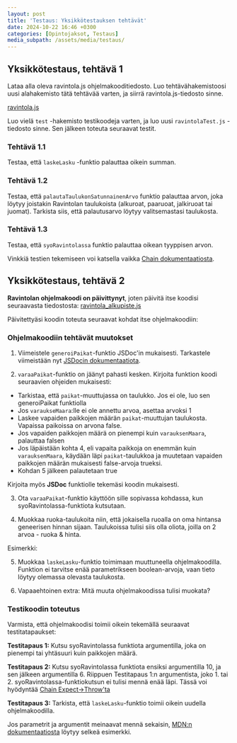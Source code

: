 ```yaml
---
layout: post
title: 'Testaus: Yksikkötestauksen tehtävät'
date: 2024-10-22 16:46 +0300
categories: [Opintojaksot, Testaus]
media_subpath: /assets/media/testaus/
---
```


## Yksikkötestaus, tehtävä 1

Lataa alla oleva ravintola.js ohjelmakooditiedosto. Luo tehtävähakemistoosi uusi alahakemisto tätä tehtävää varten, ja siirrä ravintola.js-tiedosto sinne.

[ravintola.js](https://tiko.jamk.fi/~hsateila/materiaalit/testaus/ravintola.js)

Luo vielä ```test``` -hakemisto testikoodeja varten, ja luo uusi ```ravintolaTest.js``` -tiedosto sinne.
Sen jälkeen toteuta seuraavat testit.

### Tehtävä 1.1
Testaa, että ```laskeLasku``` -funktio palauttaa oikein summan.

### Tehtävä 1.2
Testaa, että ```palautaTaulukonSatunnainenArvo``` funktio palauttaa arvon, joka löytyy joistakin Ravintolan taulukoista (alkuroat, paaruoat, jalkiruoat tai juomat). Tarkista siis, että palautusarvo löytyy valitsemastasi taulukosta.

### Tehtävä 1.3
Testaa, että ```syoRavintolassa``` funktio palauttaa oikean tyyppisen arvon.

Vinkkiä testien tekemiseen voi katsella vaikka [Chain dokumentaatiosta](https://www.chaijs.com/api/assert/).

## Yksikkötestaus, tehtävä 2

**Ravintolan ohjelmakoodi on päivittynyt**, joten päivitä itse koodisi seuraavasta tiedostosta: [ravintola_alkupiste.js](https://tiko.jamk.fi/~hsateila/materiaalit/testaus/ravintola_alkupiste.js)

Päivitettyäsi koodin toteuta seuraavat kohdat itse ohjelmakoodiin:

### Ohjelmakoodiin tehtävät muutokset

1. Viimeistele ```generoiPaikat```-funktio JSDoc'in mukaisesti. Tarkastele viimeistään nyt [JSDocin dokumentaatiota](https://jsdoc.app/).

2. ```varaaPaikat```-funktio on jäänyt pahasti kesken. Kirjoita funktion koodi seuraavien ohjeiden mukaisesti:

- Tarkistaa, että ```paikat```-muuttujassa on taulukko. Jos ei ole, luo sen generoiPaikat funktiolla
- Jos ```varaukseMaara```:lle ei ole annettu arvoa, asettaa arvoksi 1
- Laskee vapaiden paikkojen määrän ```paikat```-muuttujan taulukosta. Vapaissa paikoissa on arvona false.
- Jos vapaiden paikkojen määrä on pienempi kuin ```varauksenMaara```, palauttaa falsen
- Jos läpäistään kohta 4, eli vapaita paikkoja on enemmän kuin ```varauksenMaara```, käydään läpi ```paikat```-taulukkoa ja muutetaan vapaiden paikkojen määrän mukaisesti false-arvoja trueksi.
- Kohdan 5 jälkeen palautetaan true

Kirjoita myös **JSDoc** funktiolle tekemäsi koodin mukaisesti.

3. Ota ```varaaPaikat```-funktio käyttöön sille sopivassa kohdassa, kun syoRavintolassa-funktiota kutsutaan.

4. Muokkaa ruoka-taulukoita niin, että jokaisella ruoalla on oma hintansa geneerisen hinnan sijaan. Taulukoissa tulisi siis olla oliota, joilla on 2 arvoa - ruoka & hinta.

Esimerkki:

5. Muokkaa ```laskeLasku```-funktio toimimaan muuttuneella ohjelmakoodilla. Funktion ei tarvitse enää parametrikseen boolean-arvoja, vaan tieto löytyy olemassa olevasta taulukosta.

6. Vapaaehtoinen extra: Mitä muuta ohjelmakoodissa tulisi muokata?

### Testikoodin toteutus

Varmista, että ohjelmakoodisi toimii oikein tekemällä seuraavat testitatapaukset:

**Testitapaus 1:** Kutsu syoRavintolassa funktiota argumentilla, joka on pienempi tai yhtäsuuri kuin paikkojen määrä.

**Testitapaus 2:** Kutsu syoRavintolassa funktiota ensiksi argumentilla 10, ja sen jälkeen argumentilla 6. Riippuen Testitapaus 1:n argumentista, joko 1. tai 2. syoRavintolassa-funktiokutsun ei tulisi mennä enää läpi.
Tässä voi hyödyntää [Chain Expect->Throw'ta](https://www.chaijs.com/api/bdd/#method_throw)

**Testitapaus 3:** Tarkista, että ```laskeLasku```-funktio toimii oikein uudella ohjelmakoodilla.

Jos parametrit ja argumentit meinaavat mennä sekaisin, [MDN:n dokumentaatiosta](https://developer.mozilla.org/en-US/docs/Glossary/Parameter) löytyy selkeä esimerkki.
